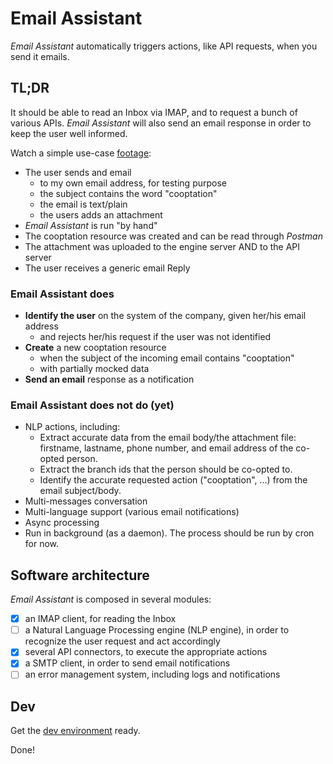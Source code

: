 # Email Assistant

*Email Assistant* automatically triggers actions, like API requests, when you send it emails.

## TL;DR

It should be able to read an Inbox via IMAP, and to request a bunch of various APIs. *Email Assistant* will also send an email response in order to keep the user well informed.

Watch a simple use-case [footage](https://www.loom.com/share/e4a876ec15b34b03bff413d934fdd418):

- The user sends and email
  - to my own email address, for testing purpose
  - the subject contains the word "cooptation"
  - the email is text/plain
  - the users adds an attachment
- *Email Assistant* is run "by hand"
- The cooptation resource was created and can be read through *Postman*
- The attachment was uploaded to the engine server AND to the API server
- The user receives a generic email Reply

### Email Assistant does

- **Identify the user** on the system of the company, given her/his email address
    - and rejects her/his request if the user was not identified
- **Create** a new cooptation resource
  - when the subject of the incoming email contains "cooptation"
  - with partially mocked data
- **Send an email** response as a notification

### Email Assistant does not do (yet)

- NLP actions, including:
  - Extract accurate data from the email body/the attachment file: firstname, lastname, phone number, and email address of the co-opted person.
  - Extract the branch ids that the person should be co-opted to.
  - Identify the accurate requested action ("cooptation", ...) from the email subject/body.
- Multi-messages conversation
- Multi-language support (various email notifications)
- Async processing
- Run in background (as a daemon). The process should be run by cron for now.

## Software architecture

*Email Assistant* is composed in several modules:

- [x] an IMAP client, for reading the Inbox
- [ ] a Natural Language Processing engine (NLP engine), in order to recognize the user request and act accordingly
- [x] several API connectors, to execute the appropriate actions
- [x] a SMTP client, in order to send email notifications
- [ ] an error management system, including logs and notifications

## Dev

Get the [dev environment](./README_dev.md) ready.

Done!
